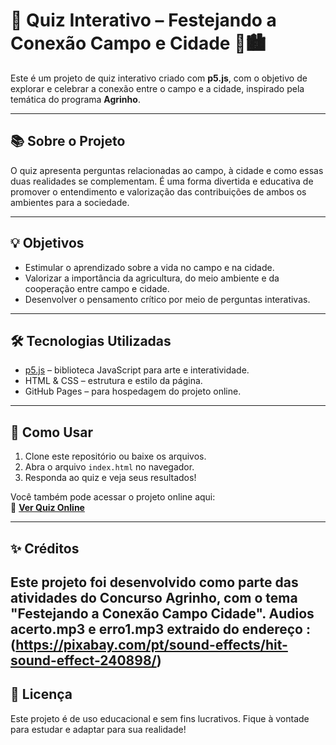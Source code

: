 # 🎉 Quiz Interativo – Festejando a Conexão Campo e Cidade 🌾🏙️

Este é um projeto de quiz interativo criado com **p5.js**, com o objetivo de explorar e celebrar a conexão entre o campo e a cidade, inspirado pela temática do programa **Agrinho**.

---

## 📚 Sobre o Projeto

O quiz apresenta perguntas relacionadas ao campo, à cidade e como essas duas realidades se complementam. É uma forma divertida e educativa de promover o entendimento e valorização das contribuições de ambos os ambientes para a sociedade.

---

## 💡 Objetivos

- Estimular o aprendizado sobre a vida no campo e na cidade.
- Valorizar a importância da agricultura, do meio ambiente e da cooperação entre campo e cidade.
- Desenvolver o pensamento crítico por meio de perguntas interativas.

---

## 🛠️ Tecnologias Utilizadas

- [p5.js](https://p5js.org/) – biblioteca JavaScript para arte e interatividade.
- HTML & CSS – estrutura e estilo da página.
- GitHub Pages – para hospedagem do projeto online.

---

## 🚀 Como Usar

1. Clone este repositório ou baixe os arquivos.
2. Abra o arquivo `index.html` no navegador.
3. Responda ao quiz e veja seus resultados!

Você também pode acessar o projeto online aqui:  
🔗 [**Ver Quiz Online**](https://editor.p5js.org/eder.horst.silva/sketches/6dkA1TDtV)  

---

## ✨ Créditos

Este projeto foi desenvolvido como parte das atividades do **Concurso Agrinho**, com o tema **"Festejando a Conexão Campo Cidade"**.
Audios acerto.mp3 e erro1.mp3 extraido do endereço : (https://pixabay.com/pt/sound-effects/hit-sound-effect-240898/)
---

## 📌 Licença

Este projeto é de uso educacional e sem fins lucrativos. Fique à vontade para estudar e adaptar para sua realidade!

